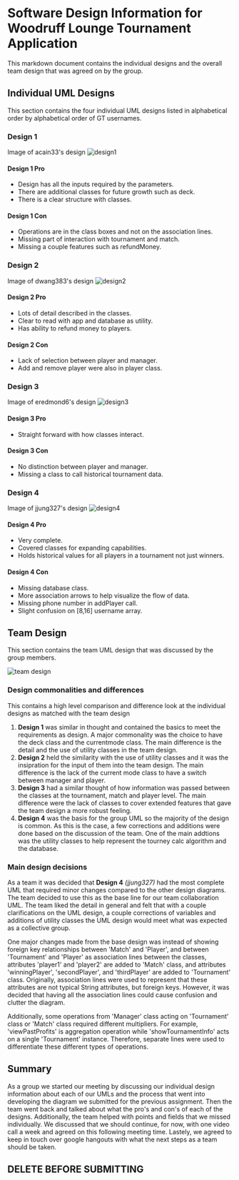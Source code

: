 # Software Design Information for Woodruff Lounge Tournament Application
This markdown document contains the individual designs and the overall team design that was agreed on by the group.

## Individual UML Designs
This section contains the four individual UML designs listed in alphabetical order by alphabetical order of GT usernames.

### Design 1
Image of acain33's design
![design1](https://github.gatech.edu/gt-omscs-se-2017spring/6300Spring17Team75/blob/master/GroupProject/Design-Team/design1.png)
#### Design 1 Pro
* Design has all the inputs required by the parameters.
* There are additional classes for future growth such as deck.
* There is a clear structure with classes.

#### Design 1 Con
* Operations are in the class boxes and not on the association lines.
* Missing part of interaction with tournament and match.
* Missing a couple features such as refundMoney.

### Design 2
Image of dwang383's design
![design2](https://github.gatech.edu/gt-omscs-se-2017spring/6300Spring17Team75/blob/master/GroupProject/Design-Team/design2.png)
#### Design 2 Pro
* Lots of detail described in the classes.
* Clear to read with app and database as utility.
* Has ability to refund money to players.

#### Design 2 Con
* Lack of selection between player and manager.
* Add and remove player were also in player class.

### Design 3
Image of eredmond6's design
![design3](https://github.gatech.edu/gt-omscs-se-2017spring/6300Spring17Team75/blob/master/GroupProject/Design-Team/design3.png)
#### Design 3 Pro
* Straight forward with how classes interact.

#### Design 3 Con
* No distinction between player and manager.
* Missing a class to call historical tournament data.

### Design 4
Image of jjung327's design
![design4](https://github.gatech.edu/gt-omscs-se-2017spring/6300Spring17Team75/blob/master/GroupProject/Design-Team/design4.png)
#### Design 4 Pro
* Very complete.
* Covered classes for expanding capabilities.
* Holds historical values for all players in a tournament not just winners.

#### Design 4 Con
* Missing database class.
* More association arrows to help visualize the flow of data.
* Missing phone number in addPlayer call.
* Slight confusion on [8,16] username array.

## Team Design
This section contains the team UML design that was discussed by the group members.

![team design](https://github.gatech.edu/gt-omscs-se-2017spring/6300Spring17Team75/blob/master/GroupProject/Design-Team/design-team.png)

### Design commonalities and differences
This contains a high level comparison and difference look at the individual designs as matched with the team design

1. **Design 1** was similar in thought and contained the basics to meet the requirements as design. A major commonality was the choice to have the deck class and the currentmode class. The main difference is the detail and the use of utility classes in the team design.
2. **Design 2** held the similarity with the use of utility classes and it was the insipration for the input of them into the team design. The main difference is the lack of the current mode class to have a switch between manager and player.
3. **Design 3** had a similar thought of how information was passed between the classes at the tournament, match and player level. The main difference were the lack of classes to cover extended features that gave the team design a more robust feeling.
4. **Design 4** was the basis for the group UML so the majority of the design is common. As this is the case, a few corrections and additions were done based on the discussion of the team. One of the main addtions was the utility classes to help represent the tourney calc algorithm and the database.

### Main design decisions
As a team it was decided that **Design 4** *(jjung327)* had the most complete UML that required minor changes compared to the other design diagrams. The team decided to use this as the base line for our team collaboration UML. The team liked the detail in general and felt that with a couple clarifications on the UML design, a couple corrections of variables and additions of utility classes the UML design would meet what was expected as a collective group.

One major changes made from the base design was instead of showing foreign key relationships between 'Match' and 'Player', and between 'Tournament' and 'Player' as association lines between the classes, attributes 'player1' and 'player2' are added to 'Match' class, and attributes 'winningPlayer', 'secondPlayer', and 'thirdPlayer' are added to 'Tournament' class. Originally, association lines were used to represent that these attributes are not typical String attributes, but foreign keys. However, it was decided that having all the association lines could cause confusion and clutter the diagram.

Additionally, some operations from 'Manager' class acting on 'Tournament' class or 'Match' class required different multipliers. For example, 'viewPastProfits' is aggregation operation while 'showTournamentInfo' acts on a single 'Tournament' instance. Therefore, separate lines were used to differentiate these different types of operations.

## Summary
As a group we started our meeting by discussing our individual design information about each of our UMLs and the process that went into developing the diagram we submitted for the previous assignment. Then the team went back and talked about what the pro's and con's of each of the designs. Additionally, the team helped with points and fields that we missed individually. We discussed that we should continue, for now, with one video call a week and agreed on this following meeting time. Lastely, we agreed to keep in touch over google hangouts with what the next steps as a team should be taken.


## DELETE BEFORE SUBMITTING
